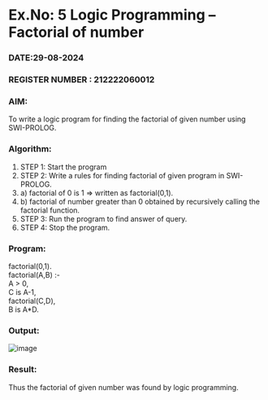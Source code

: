 # Ex.No: 5   Logic Programming – Factorial of number   
### DATE:29-08-2024                                                                           
### REGISTER NUMBER : 212222060012
### AIM: 
To  write  a logic program for finding the factorial of given number using SWI-PROLOG. 
### Algorithm:
1. STEP 1: Start the program
2. STEP 2:  Write a rules for finding factorial of given program in SWI-PROLOG.
3.   a)	factorial of 0 is 1 => written as factorial(0,1).
4.   b)	factorial of number greater than 0 obtained by recursively calling the factorial    function.
5. STEP 3: Run the program  to find answer of  query.
6. STEP 4: Stop the program.

### Program:

factorial(0,1).<br>
factorial(A,B) :-<br>
A > 0,<br>
C is A-1,<br>
factorial(C,D),<br>
B is A*D.<br>


### Output:
![image](https://github.com/user-attachments/assets/b8a63a89-054c-4846-a58c-6693b896bb7d)




### Result:
Thus the factorial of given number was found by logic programming. 
